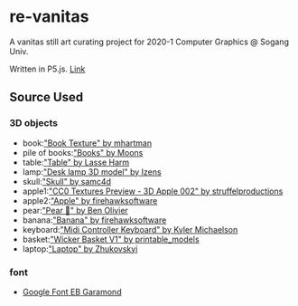 # re-vanitas
A vanitas still art curating project for 2020-1 Computer Graphics @ Sogang Univ.

Written in P5.js.
[Link](https://jade570.github.io/re-vanitas/)

## Source Used
### 3D objects
  - book:["Book Texture" by mhartman](https://sketchfab.com/3d-models/book-texture-53624c51c9634fe9b74a2e5cdd4ffd3c)
  - pile of books:["Books" by Moons](https://sketchfab.com/3d-models/books-71381d62759c46bda2ef9aa8d6d7c23a)
  - table:["Table" by Lasse Harm](https://sketchfab.com/3d-models/table-8d8bd092c4294c55ac726666306365d3)
  - lamp:["Desk lamp 3D model" by Izens](https://www.turbosquid.com/FullPreview/Index.cfm/ID/1301892)
  - skull:["Skull" by samc4d](https://www.turbosquid.com/3d-models/free-c4d-mode-anatomy-body/623330)
  - apple1:["CC0 Textures Preview - 3D Apple 002" by struffelproductions](https://sketchfab.com/3d-models/cc0-textures-preview-3d-apple-002-c43b3cf0d7804b998b8cd3a131f494aa)
  - apple2:["Apple" by firehawksoftware](https://sketchfab.com/3d-models/apple-e2891f3d4db94076ad43b24fef855856#download)
  - pear:["Pear 🍐" by Ben Olivier](https://sketchfab.com/3d-models/pear-4e1534ae68394cdea113679e3271d9e6)
  - banana:["Banana" by firehawksoftware](https://sketchfab.com/3d-models/banana-ada7c35a1a5742f1b4c528eb3daee35b)
  - keyboard:["Midi Controller Keyboard" by Kyler Michaelson](https://sketchfab.com/3d-models/midi-controller-keyboard-1d5198102a4746c48f68fc30817479ba)
  - basket:["Wicker Basket V1" by printable_models](https://free3d.com/3d-model/wicker-basket-v1--536042.html)
  - laptop:["Laptop" by Zhukovskyi](https://www.turbosquid.com/FullPreview/Index.cfm/ID/1063981)

### font
- [Google Font EB Garamond](https://fonts.google.com/specimen/EB+Garamond)
